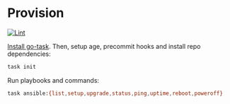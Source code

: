 # Provision

[![Lint](https://github.com/brettinternet/provision/actions/workflows/lint.yml/badge.svg)](https://github.com/brettinternet/provision/actions/workflows/lint.yml)

[Install go-task](https://taskfile.dev/installation/). Then, setup age, precommit hooks and install repo dependencies:

```sh
task init
```

Run playbooks and commands:

```sh
task ansible:{list,setup,upgrade,status,ping,uptime,reboot,poweroff}
```
